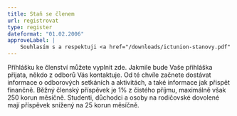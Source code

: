 ```yaml
---
title: Staň se členem
url: registrovat
type: register
dateformat: "01.02.2006"
approveLabel: |
    Souhlasím s a respektuji <a href="/downloads/ictunion-stanovy.pdf" target="_blank">stanovy</a> Odborové organizace pracujících v ICT.
---
```

Příhlášku ke členství můžete vyplnit zde. Jakmile bude Vaše přihláška přijata, někdo z odborů Vás kontaktuje. Od té chvíle začnete dostávat informace o odborových setkáních a aktivitách, a také informace jak přispět finančně. Běžný členský příspěvek je 1% z čistého příjmu, maximálně však 250 korun měsíčně. Studenti, důchodci a osoby na rodičovské dovolené mají příspěvek snížený na 25 korun měsíčně.
